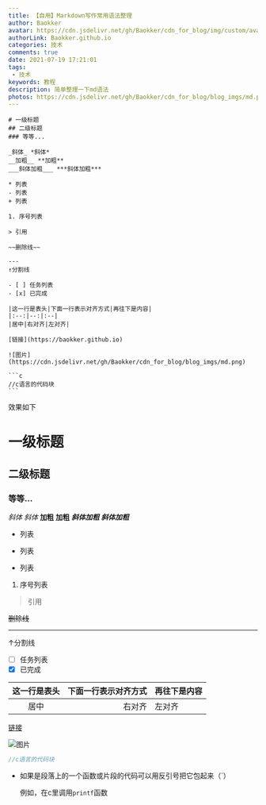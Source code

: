 ```yaml
---
title: 【自用】Markdown写作常用语法整理
author: Baokker
avatar: https://cdn.jsdelivr.net/gh/Baokker/cdn_for_blog/img/custom/avatar.jpg
authorLink: Baokker.github.io
categories: 技术
comments: true
date: 2021-07-19 17:21:01
tags:
 - 技术
keywords: 教程
description: 简单整理一下md语法
photos: https://cdn.jsdelivr.net/gh/Baokker/cdn_for_blog/blog_imgs/md.png
---
```


```
# 一级标题
## 二级标题
### 等等...

_斜体_ *斜体*
__加粗__ **加粗**
___斜体加粗___ ***斜体加粗***

* 列表
- 列表
+ 列表

1. 序号列表

> 引用

~~删除线~~

---
↑分割线

- [ ] 任务列表
- [x] 已完成

|这一行是表头|下面一行表示对齐方式|再往下是内容|
|:--:|--:|:--|
|居中|右对齐|左对齐|

[链接](https://baokker.github.io)

![图片](https://cdn.jsdelivr.net/gh/Baokker/cdn_for_blog/blog_imgs/md.png)

​```c
//c语言的代码块
​```

```

  

效果如下

# 一级标题
## 二级标题
### 等等...

_斜体_ *斜体*
__加粗__ **加粗**
___斜体加粗___ ***斜体加粗***

* 列表
- 列表
+ 列表

1. 序号列表

> 引用

~~删除线~~

---
↑分割线

- [ ] 任务列表
- [x] 已完成

| 这一行是表头 | 下面一行表示对齐方式 | 再往下是内容 |
| :----------: | -------------------: | :----------- |
|     居中     |               右对齐 | 左对齐       |

[链接](https://baokker.github.io)

![图片](https://cdn.jsdelivr.net/gh/Baokker/cdn_for_blog/blog_imgs/md.png)



```c
//c语言的代码块
```

- 如果是段落上的一个函数或片段的代码可以用反引号把它包起来（`）

  例如，在c里调用`printf`函数

